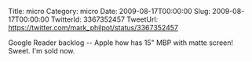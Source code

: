 Title: micro
Category: micro
Date: 2009-08-17T00:00:00
Slug: 2009-08-17T00:00:00
TwitterId: 3367352457
TweetUrl: https://twitter.com/mark_philpot/status/3367352457

Google Reader backlog -- Apple how has 15" MBP with matte screen!  Sweet. I'm sold now.